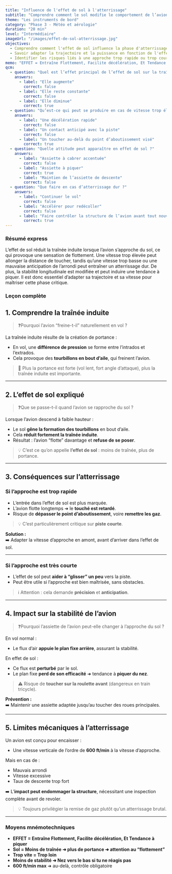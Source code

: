 ```yaml
---
title: "Influence de l'effet de sol à l'atterrissage"
subtitle: "Comprendre comment le sol modifie le comportement de l’avion lors de l’arrondi"
theme: "Les instruments de bord"
category: "Phase 3 - Météo et aérologie"
duration: "20 min"
level: "Intermédiaire"
imageUrl: "/images/effet-de-sol-atterrissage.jpg"
objectives:
  - Comprendre comment l'effet de sol influence la phase d'atterrissage
  - Savoir adapter la trajectoire et la puissance en fonction de l'effet de sol
  - Identifier les risques liés à une approche trop rapide ou trop courte
memo: "EFFET = Entraîne Flottement, Facilite décélération, Et Tendance à piquer"
qcm:
  - question: "Quel est l’effet principal de l’effet de sol sur la traînée induite ?"
    answers:
      - label: "Elle augmente"
        correct: false
      - label: "Elle reste constante"
        correct: false
      - label: "Elle diminue"
        correct: true
  - question: "Qu’est-ce qui peut se produire en cas de vitesse trop élevée à l’approche ?"
    answers:
      - label: "Une décélération rapide"
        correct: false
      - label: "Un contact anticipé avec la piste"
        correct: false
      - label: "Un toucher au-delà du point d’aboutissement visé"
        correct: true
  - question: "Quelle attitude peut apparaître en effet de sol ?"
    answers:
      - label: "Assiette à cabrer accentuée"
        correct: false
      - label: "Assiette à piquer"
        correct: true
      - label: "Maintien de l’assiette de descente"
        correct: false
  - question: "Que faire en cas d’atterrissage dur ?"
    answers:
      - label: "Continuer le vol"
        correct: false
      - label: "Accélérer pour redécoller"
        correct: false
      - label: "Faire contrôler la structure de l’avion avant tout nouveau vol"
        correct: true
---
```


### Résumé express

L’effet de sol réduit la traînée induite lorsque l’avion s’approche du sol, ce qui provoque une sensation de flottement. Une vitesse trop élevée peut allonger la distance de toucher, tandis qu’une vitesse trop basse ou une mauvaise anticipation de l’arrondi peut entraîner un atterrissage dur. De plus, la stabilité longitudinale est modifiée et peut induire une tendance à piquer. Il est donc essentiel d’adapter sa trajectoire et sa vitesse pour maîtriser cette phase critique.

### Leçon complète

## 1. Comprendre la traînée induite

> ❓Pourquoi l’avion “freine-t-il” naturellement en vol ?

La traînée induite résulte de la création de portance :

- En vol, une **différence de pression** se forme entre l’intrados et l’extrados.
- Cela provoque des **tourbillons en bout d’aile**, qui freinent l’avion.

> 🧠 Plus la portance est forte (vol lent, fort angle d’attaque), plus la traînée induite est importante.

---

## 2. L’effet de sol expliqué

> ❓Que se passe-t-il quand l’avion se rapproche du sol ?

Lorsque l’avion descend à faible hauteur :

- Le sol **gêne la formation des tourbillons** en bout d’aile.
- Cela **réduit fortement la traînée induite**.
- Résultat : l’avion “flotte” davantage et **refuse de se poser**.

> 💡 C’est ce qu’on appelle **l’effet de sol** : moins de traînée, plus de portance.

---

## 3. Conséquences sur l’atterrissage

### Si l’approche est trop rapide

- L’entrée dans l’effet de sol est plus marquée.
- L’avion flotte longtemps ➜ le **touché est retardé**.
- Risque de **dépasser le point d’aboutissement**, voire **remettre les gaz**.

> 💡 C’est particulièrement critique sur **piste courte**.

**Solution :**  
➡️ Adapter la vitesse d’approche en amont, avant d’arriver dans l’effet de sol.

---

### Si l’approche est très courte

- L’effet de sol peut **aider à “glisser” un peu** vers la piste.
- Peut être utile si l’approche est bien maîtrisée, sans obstacles.

> ℹ️ Attention : cela demande **précision** et **anticipation**.

---

## 4. Impact sur la stabilité de l’avion

> ❓Pourquoi l’assiette de l’avion peut-elle changer à l’approche du sol ?

En vol normal :

- Le flux d’air **appuie le plan fixe arrière**, assurant la stabilité.

En effet de sol :

- Ce flux est **perturbé** par le sol.
- Le plan fixe **perd de son efficacité** ➜ tendance à **piquer du nez**.

> ⚠️ Risque de **toucher sur la roulette avant** (dangereux en train tricycle).

**Prévention :**  
➡️ Maintenir une assiette adaptée jusqu’au toucher des roues principales.

---

## 5. Limites mécaniques à l’atterrissage

Un avion est conçu pour encaisser :

- Une vitesse verticale de l’ordre de **600 ft/min** à la vitesse d’approche.

Mais en cas de :

- Mauvais arrondi
- Vitesse excessive
- Taux de descente trop fort

➡️ L’**impact peut endommager la structure**, nécessitant une inspection complète avant de revoler.

> 💡 Toujours privilégier la remise de gaz plutôt qu’un atterrissage brutal.

---

### Moyens mnémotechniques

- **EFFET = Entraîne Flottement, Facilite décélération, Et Tendance à piquer**
- **Sol = Moins de traînée ➜ plus de portance ➜ attention au “flottement”**
- **Trop vite = Trop loin**
- **Moins de stabilité ➜ Nez vers le bas si tu ne réagis pas**
- **600 ft/min max** ➜ au-delà, contrôle obligatoire
